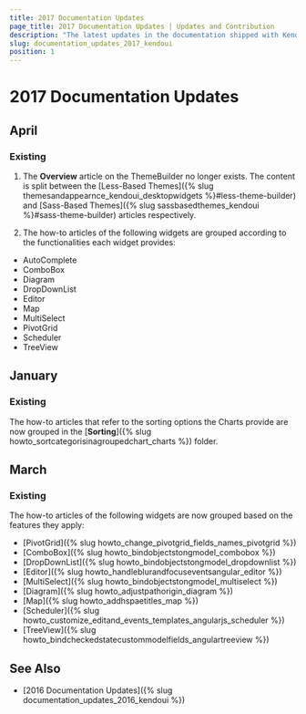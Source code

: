```yaml
---
title: 2017 Documentation Updates
page_title: 2017 Documentation Updates | Updates and Contribution
description: "The latest updates in the documentation shipped with Kendo UI and released in 2017."
slug: documentation_updates_2017_kendoui
position: 1
---
```


# 2017 Documentation Updates

## April

### Existing

1. The **Overview** article on the ThemeBuilder no longer exists. The content is split between the [Less-Based Themes]({% slug themesandappearnce_kendoui_desktopwidgets %}#less-theme-builder) and [Sass-Based Themes]({% slug sassbasedthemes_kendoui %}#sass-theme-builder) articles respectively.

1. The how-to articles of the following widgets are grouped according to the functionalities each widget provides:

  * AutoComplete
  * ComboBox
  * Diagram
  * DropDownList
  * Editor
  * Map
  * MultiSelect
  * PivotGrid
  * Scheduler
  * TreeView

## January

### Existing

The how-to articles that refer to the sorting options the Charts provide are now grouped in the [**Sorting**]({% slug howto_sortcategorisinagroupedchart_charts %}) folder.

## March

### Existing

The how-to articles of the following widgets are now grouped based on the features they apply:
* [PivotGrid]({% slug howto_change_pivotgrid_fields_names_pivotgrid %})
* [ComboBox]({% slug howto_bindobjectstongmodel_combobox %})
* [DropDownList]({% slug howto_bindobjectstongmodel_dropdownlist %})
* [Editor]({% slug howto_handleblurandfocuseventsangular_editor %})
* [MultiSelect]({% slug howto_bindobjectstongmodel_multiselect %})
* [Diagram]({% slug howto_adjustpathorigin_diagram %})
* [Map]({% slug howto_addhspaetitles_map %})
* [Scheduler]({% slug howto_customize_editand_events_templates_angularjs_scheduler %})
* [TreeView]({% slug howto_bindcheckedstatecustommodelfields_angulartreeview %})

## See Also

* [2016 Documentation Updates]({% slug documentation_updates_2016_kendoui %})

